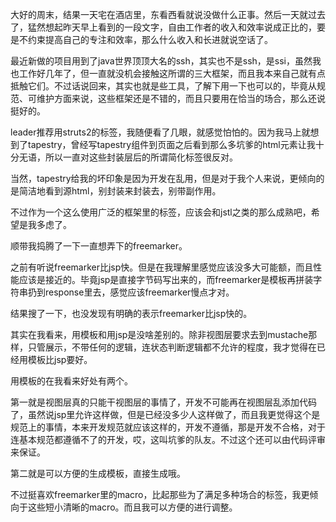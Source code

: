 大好的周末，结果一天宅在酒店里，东看西看就说没做什么正事。然后一天就过去了，猛然想起昨天早上看到的一段文字，自由工作者的收入和效率说成正比的，要是不约束提高自己的专注和效率，那么什么收入和长进就说空话了。

最近新做的项目用到了java世界顶顶大名的ssh，其实也不是ssh，是ssi，虽然我也工作好几年了，但一直就没机会接触这所谓的三大框架，而且我本来自己就有点抵触它们。不过话说回来，其实也就是些工具，了解下用一下也可以的，毕竟从规范、可维护方面来说，这些框架还是不错的，而且只要用在恰当的场合，那么还说挺好的。

leader推荐用struts2的标签，我随便看了几眼，就感觉怕怕的。因为我马上就想到了tapestry，曾经写tapestry组件到页面之后看到那么多坑爹的html元素让我十分无语，所以一直对这些封装层后的所谓简化标签很反对。

当然，tapestry给我的坏印象是因为开发在乱用，但是对于我个人来说，更倾向的是简洁地看到源html，别封装来封装去，别带副作用。

不过作为一个这么使用广泛的框架里的标签，应该会和jstl之类的那么成熟吧，希望是我多虑了。

顺带我捣腾了一下一直想弄下的freemarker。

之前有听说freemarker比jsp快。但是在我理解里感觉应该没多大可能额，而且性能应该是接近的。毕竟jsp是直接字节码写出来的，而freemarker是模板再拼装字符串扔到response里去，感觉应该freemarker慢点才对。

结果搜了一下，也没发现有明确的表示freemarker比jsp快的。

其实在我看来，用模板和用jsp是没啥差别的。除非视图层要求去到mustache那样，只管展示，不带任何的逻辑，连状态判断逻辑都不允许的程度，我才觉得在已经用模板比jsp要好。

用模板的在我看来好处有两个。

第一就是视图层真的只能干视图层的事情了，开发不可能再在视图层乱添加代码了，虽然说jsp里允许这样做，但是已经没多少人这样做了，而且我更觉得这个是规范上的事情，本来开发规范就应该这样的，开发不遵循，那是开发不合格，对于连基本规范都遵循不了的开发，哎，这叫坑爹的队友。不过这个还可以由代码评审来保证。

第二就是可以方便的生成模板，直接生成哦。

不过挺喜欢freemarker里的macro，比起那些为了满足多种场合的标签，我更倾向于这些短小清晰的macro。而且我可以方便的进行调整。
